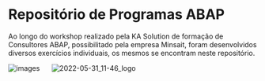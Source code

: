 <h1>Repositório de Programas ABAP</h1>

<p>Ao longo do workshop realizado pela KA Solution de formação de Consultores ABAP, possibilitado pela empresa Minsait, foram desenvolvidos diversos exercícios individuais, os mesmos se encontram neste repositório.</p>

![images](https://user-images.githubusercontent.com/93271677/194601258-5a114238-ff10-43d1-a06b-0e6eb179d855.png)
<img width="20px">![2022-05-31_11-46_logo](https://user-images.githubusercontent.com/93271677/194601264-352fe003-439e-4864-ad45-05a6c677cb04.png)</img>
